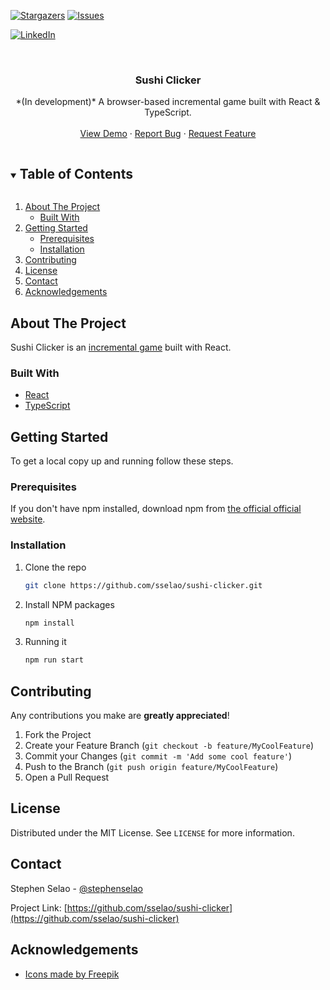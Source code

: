 <!-- PROJECT SHIELDS -->
[![Stargazers][stars-shield]][stars-url]
[![Issues][issues-shield]][issues-url]
<!--[![MIT License][license-shield]][license-url]-->
[![LinkedIn][linkedin-shield]][linkedin-url]



<br />
<p align="center">
  <h3 align="center">Sushi Clicker</h3>

  <p align="center">
    *(In development)* A browser-based incremental game built with React & TypeScript.
    <br />
    <br />
    <a href="https://sushi.stephenselao.com/">View Demo</a>
    ·
    <a href="https://github.com/sselao/sushi-clicker/issues">Report Bug</a>
    ·
    <a href="https://github.com/sselao/sushi-clicker/issues">Request Feature</a>
  </p>
</p>



<!-- TABLE OF CONTENTS -->
<details open="open">
  <summary><h2 style="display: inline-block">Table of Contents</h2></summary>
  <ol>
    <li>
      <a href="#about-the-project">About The Project</a>
      <ul>
        <li><a href="#built-with">Built With</a></li>
      </ul>
    </li>
    <li>
      <a href="#getting-started">Getting Started</a>
      <ul>
        <li><a href="#prerequisites">Prerequisites</a></li>
        <li><a href="#installation">Installation</a></li>
      </ul>
    </li>
    <li><a href="#contributing">Contributing</a></li>
    <li><a href="#license">License</a></li>
    <li><a href="#contact">Contact</a></li>
    <li><a href="#acknowledgements">Acknowledgements</a></li>
  </ol>
</details>



<!-- ABOUT THE PROJECT -->
## About The Project

Sushi Clicker is an [incremental game](https://en.wikipedia.org/wiki/Incremental_game) built with React.


### Built With

* [React](https://reactjs.org/)
* [TypeScript](https://www.typescriptlang.org/)


<!-- GETTING STARTED -->
## Getting Started

To get a local copy up and running follow these steps.

### Prerequisites

If you don't have npm installed, download npm from [the official official website](https://www.npmjs.com/get-npm).

### Installation

1. Clone the repo
   ```sh
   git clone https://github.com/sselao/sushi-clicker.git
   ```
2. Install NPM packages
   ```sh
   npm install
   ```
3. Running it
   ```sh
   npm run start
   ```


<!-- CONTRIBUTING -->
## Contributing

Any contributions you make are **greatly appreciated**!

1. Fork the Project
2. Create your Feature Branch (`git checkout -b feature/MyCoolFeature`)
3. Commit your Changes (`git commit -m 'Add some cool feature'`)
4. Push to the Branch (`git push origin feature/MyCoolFeature`)
5. Open a Pull Request



<!-- LICENSE -->
## License

Distributed under the MIT License. See `LICENSE` for more information.



<!-- CONTACT -->
## Contact

Stephen Selao - [@stephenselao](https://twitter.com/StephenSelao)

Project Link: [https://github.com/sselao/sushi-clicker](https://github.com/sselao/sushi-clicker)



<!-- ACKNOWLEDGEMENTS -->
## Acknowledgements

* [Icons made by Freepik](https://www.flaticon.com/free-icon/sushi_2346242?term=sushi&page=1&position=2&page=1&position=2&related_id=2346242)





<!-- MARKDOWN LINKS & IMAGES -->
[contributors-shield]: https://img.shields.io/github/contributors/sselao/sushi-clicker.svg?style=for-the-badge
[contributors-url]: https://github.com/sselao/sushi-clicker/graphs/contributors
[forks-shield]: https://img.shields.io/github/forks/sselao/sushi-clicker.svg?style=for-the-badge
[forks-url]: https://github.com/sselao/sushi-clicker/network/members
[stars-shield]: https://img.shields.io/github/stars/sselao/sushi-clicker.svg?style=for-the-badge
[stars-url]: https://github.com/sselao/sushi-clicker/stargazers
[issues-shield]: https://img.shields.io/github/issues/sselao/sushi-clicker.svg?style=for-the-badge
[issues-url]: https://github.com/sselao/sushi-clicker/issues
[license-shield]: https://img.shields.io/github/license/sselao/sushi-clicker.svg?style=for-the-badge
[license-url]: https://github.com/sselao/sushi-clicker/blob/main/LICENSE
[linkedin-shield]: https://img.shields.io/badge/-LinkedIn-black.svg?style=for-the-badge&logo=linkedin&colorB=555
[linkedin-url]: https://www.linkedin.com/in/sselao/
